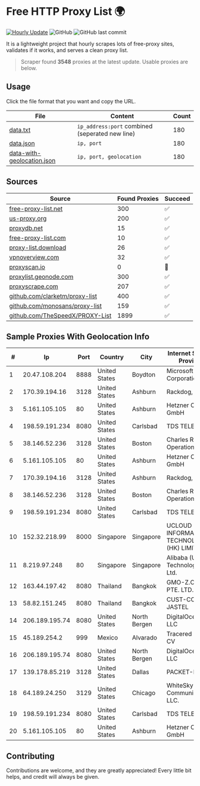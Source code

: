 
# Free HTTP Proxy List 🌍

[![Hourly Update](https://github.com/mertguvencli/http-proxy-list/actions/workflows/main.yml/badge.svg?branch=main)](https://github.com/mertguvencli/http-proxy-list/actions/workflows/main.yml)
![GitHub](https://img.shields.io/github/license/mertguvencli/http-proxy-list)
![GitHub last commit](https://img.shields.io/github/last-commit/mertguvencli/http-proxy-list)

It is a lightweight project that hourly scrapes lots of free-proxy sites, validates if it works, and serves a clean proxy list.


> Scraper found **3548** proxies at the latest update. Usable proxies are below.

## Usage

Click the file format that you want and copy the URL.


|File|Content|Count|
|----|-------|-----|
|[data.txt](https://raw.githubusercontent.com/mertguvencli/http-proxy-list/main/proxy-list/data.txt)|`ip_address:port` combined (seperated new line)|180|
|[data.json](https://raw.githubusercontent.com/mertguvencli/http-proxy-list/main/proxy-list/data.json)|`ip, port`|180|
|[data-with-geolocation.json](https://raw.githubusercontent.com/mertguvencli/http-proxy-list/main/proxy-list/data-with-geolocation.json)|`ip, port, geolocation`|180|

## Sources

|Source|Found Proxies|Succeed|
|------|-------------|-------|
|[free-proxy-list.net](https://free-proxy-list.net)|300|✅|
|[us-proxy.org](https://www.us-proxy.org)|200|✅|
|[proxydb.net](http://proxydb.net)|15|✅|
|[free-proxy-list.com](https://free-proxy-list.com/?page=&port=&type%5B%5D=http&type%5B%5D=https&up_time=0&search=Search)|10|✅|
|[proxy-list.download](https://www.proxy-list.download/HTTP)|26|✅|
|[vpnoverview.com](https://vpnoverview.com/privacy/anonymous-browsing/free-proxy-servers)|32|✅|
|[proxyscan.io](https://www.proxyscan.io)|0|🚫|
|[proxylist.geonode.com](https://proxylist.geonode.com/api/proxy-list?limit=300&page=1&sort_by=lastChecked&sort_type=desc&protocols=http,https)|300|✅|
|[proxyscrape.com](https://api.proxyscrape.com/v2/?request=displayproxies&protocol=http&timeout=10000&country=all&ssl=all&anonymity=all)|207|✅|
|[github.com/clarketm/proxy-list](https://raw.githubusercontent.com/clarketm/proxy-list/master/proxy-list-raw.txt)|400|✅|
|[github.com/monosans/proxy-list](https://raw.githubusercontent.com/monosans/proxy-list/main/proxies/http.txt)|159|✅|
|[github.com/TheSpeedX/PROXY-List](https://raw.githubusercontent.com/TheSpeedX/PROXY-List/master/http.txt)|1899|✅|


## Sample Proxies With Geolocation Info

|#|Ip|Port|Country|City|Internet Service Provider|
|-|--|----|-------|----|-------------------------|
|1|20.47.108.204|8888|United States|Boydton|Microsoft Corporation|
|2|170.39.194.16|3128|United States|Ashburn|Rackdog, LLC|
|3|5.161.105.105|80|United States|Ashburn|Hetzner Online GmbH|
|4|198.59.191.234|8080|United States|Carlsbad|TDS TELECOM|
|5|38.146.52.236|3128|United States|Boston|Charles River Operation|
|6|5.161.105.105|80|United States|Ashburn|Hetzner Online GmbH|
|7|170.39.194.16|3128|United States|Ashburn|Rackdog, LLC|
|8|38.146.52.236|3128|United States|Boston|Charles River Operation|
|9|198.59.191.234|8080|United States|Carlsbad|TDS TELECOM|
|10|152.32.218.99|8000|Singapore|Singapore|UCLOUD INFORMATION TECHNOLOGY (HK) LIMITED|
|11|8.219.97.248|80|Singapore|Singapore|Alibaba (US) Technology Co., Ltd.|
|12|163.44.197.42|8080|Thailand|Bangkok|GMO-Z.COM PTE. LTD.|
|13|58.82.151.245|8080|Thailand|Bangkok|CUST-COPP-JASTEL|
|14|206.189.195.74|8080|United States|North Bergen|DigitalOcean, LLC|
|15|45.189.254.2|999|Mexico|Alvarado|Tracered SA De CV|
|16|206.189.195.74|8080|United States|North Bergen|DigitalOcean, LLC|
|17|139.178.85.219|3128|United States|Dallas|PACKET-HOST|
|18|64.189.24.250|3129|United States|Chicago|WhiteSky Communications, LLC.|
|19|198.59.191.234|8080|United States|Carlsbad|TDS TELECOM|
|20|5.161.105.105|80|United States|Ashburn|Hetzner Online GmbH|



## Contributing

Contributions are welcome, and they are greatly appreciated! Every
little bit helps, and credit will always be given.

